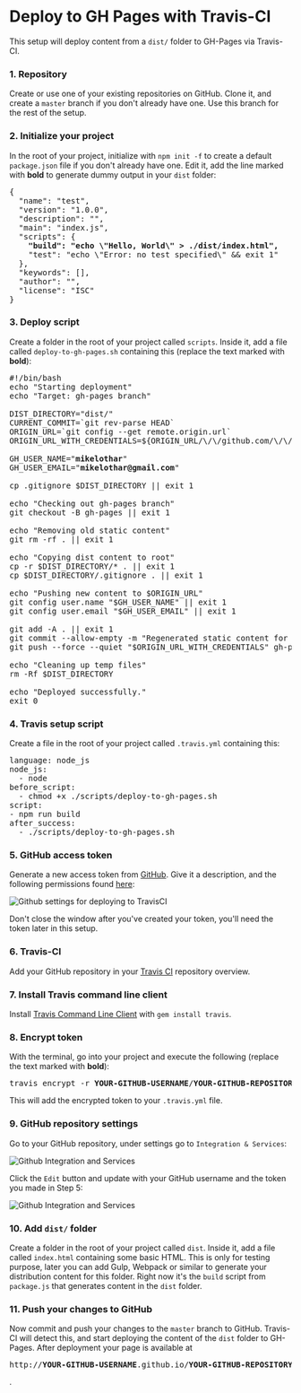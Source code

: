 # Deploy to GH Pages with Travis-CI

This setup will deploy content from a `dist/` folder to GH-Pages via Travis-CI.

### 1. Repository
Create or use one of your existing repositories on GitHub. Clone it, and create a `master` branch if you don't already have one. Use this branch for the rest of the setup.

### 2. Initialize your project
In the root of your project, initialize with `npm init -f` to create a default `package.json` file if you don't already have one. Edit it, add the line marked with **bold** to generate dummy output in your `dist` folder:

<pre>
{
  "name": "test",
  "version": "1.0.0",
  "description": "",
  "main": "index.js",
  "scripts": {
    <b>"build": "echo \"Hello, World\" > ./dist/index.html",</b>
    "test": "echo \"Error: no test specified\" && exit 1"
  },
  "keywords": [],
  "author": "",
  "license": "ISC"
}
</pre>

### 3. Deploy script
Create a folder in the root of your project called `scripts`. Inside it, add a file called `deploy-to-gh-pages.sh` containing this (replace the text marked with **bold**):

<pre>
#!/bin/bash
echo "Starting deployment"
echo "Target: gh-pages branch"

DIST_DIRECTORY="dist/"
CURRENT_COMMIT=`git rev-parse HEAD`
ORIGIN_URL=`git config --get remote.origin.url`
ORIGIN_URL_WITH_CREDENTIALS=${ORIGIN_URL/\/\/github.com/\/\/$GITHUB_TOKEN@github.com}

GH_USER_NAME="<b>mikelothar</b>"
GH_USER_EMAIL="<b>mikelothar@gmail.com</b>"

cp .gitignore $DIST_DIRECTORY || exit 1

echo "Checking out gh-pages branch"
git checkout -B gh-pages || exit 1

echo "Removing old static content"
git rm -rf . || exit 1

echo "Copying dist content to root"
cp -r $DIST_DIRECTORY/* . || exit 1
cp $DIST_DIRECTORY/.gitignore . || exit 1

echo "Pushing new content to $ORIGIN_URL"
git config user.name "$GH_USER_NAME" || exit 1
git config user.email "$GH_USER_EMAIL" || exit 1

git add -A . || exit 1
git commit --allow-empty -m "Regenerated static content for $CURRENT_COMMIT" || exit 1
git push --force --quiet "$ORIGIN_URL_WITH_CREDENTIALS" gh-pages > /dev/null 2>&1

echo "Cleaning up temp files"
rm -Rf $DIST_DIRECTORY

echo "Deployed successfully."
exit 0
</pre>


### 4. Travis setup script
Create a file in the root of your project called `.travis.yml` containing this:

<pre>
language: node_js
node_js:
  - node
before_script:
  - chmod +x ./scripts/deploy-to-gh-pages.sh
script:
- npm run build
after_success:
  - ./scripts/deploy-to-gh-pages.sh
</pre>

### 5. GitHub access token
Generate a new access token from [GitHub](https://github.com/settings/tokens/new). Give it a description, and the following permissions found [here](https://docs.travis-ci.com/user/github-oauth-scopes/):

![Github settings for deploying to TravisCI](https://i.imgur.com/susyCJ3.png)

Don't close the window after you've created your token, you'll need the token later in this setup.

### 6. Travis-CI
Add your GitHub repository in your [Travis CI](https://travis-ci.org/profile) repository overview.

### 7. Install Travis command line client
Install [Travis Command Line Client](https://github.com/travis-ci/travis.rb#readme) with `gem install travis`.

### 8. Encrypt token
With the terminal, go into your project and execute the following (replace the text marked with **bold**):
<pre>
travis encrypt -r <b>YOUR-GITHUB-USERNAME</b>/<b>YOUR-GITHUB-REPOSITORY</b> GITHUB_TOKEN=<b>YOUR-GITHUB-TOKEN</b> --add
</pre>
This will add the encrypted token to your `.travis.yml` file.

### 9. GitHub repository settings
Go to your GitHub repository, under settings go to `Integration & Services`: 

![Github Integration and Services](https://i.imgur.com/B0Sho4F.png)

Click the `Edit` button and update with your GitHub username and the token you made in Step 5:

![Github Integration and Services](https://i.imgur.com/3WNeZTW.png)

### 10. Add `dist/` folder
Create a folder in the root of your project called `dist`. Inside it, add a file called `index.html` containing some basic HTML. This is only for testing purpose, later you can add Gulp, Webpack or similar to generate your distribution content for this folder. Right now it's the `build` script from `package.js` that generates content in the `dist` folder.

### 11. Push your changes to GitHub
Now commit and push your changes to the `master` branch to GitHub. Travis-CI will detect this, and start deploying the content of the `dist` folder to GH-Pages. After deployment your page is available at <pre>http://<b>YOUR-GITHUB-USERNAME</b>.github.io/<b>YOUR-GITHUB-REPOSITORY</b></pre>.


